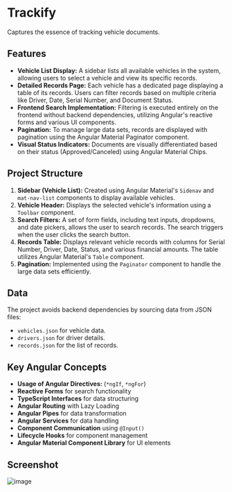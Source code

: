# Trackify
 Captures the essence of tracking vehicle documents.

## Features

- **Vehicle List Display:** A sidebar lists all available vehicles in the system, allowing users to select a vehicle and view its specific records.
- **Detailed Records Page:** Each vehicle has a dedicated page displaying a table of its records. Users can filter records based on multiple criteria like Driver, Date, Serial Number, and Document Status.
- **Frontend Search Implementation:** Filtering is executed entirely on the frontend without backend dependencies, utilizing Angular's reactive forms and various UI components.
- **Pagination:** To manage large data sets, records are displayed with pagination using the Angular Material Paginator component.
- **Visual Status Indicators:** Documents are visually differentiated based on their status (Approved/Canceled) using Angular Material Chips.

## Project Structure

1. **Sidebar (Vehicle List):** Created using Angular Material's `Sidenav` and `mat-nav-list` components to display available vehicles.
2. **Vehicle Header:** Displays the selected vehicle's information using a `Toolbar` component.
3. **Search Filters:** A set of form fields, including text inputs, dropdowns, and date pickers, allows the user to search records. The search triggers when the user clicks the search button.
4. **Records Table:** Displays relevant vehicle records with columns for Serial Number, Driver, Date, Status, and various financial amounts. The table utilizes Angular Material's `Table` component.
5. **Pagination:** Implemented using the `Paginator` component to handle the large data sets efficiently.

## Data

The project avoids backend dependencies by sourcing data from JSON files:

- `vehicles.json` for vehicle data.
- `drivers.json` for driver details.
- `records.json` for the list of records.

## Key Angular Concepts

- **Usage of Angular Directives:** (`*ngIf`, `*ngFor`)
- **Reactive Forms** for search functionality
- **TypeScript Interfaces** for data structuring
- **Angular Routing** with Lazy Loading
- **Angular Pipes** for data transformation
- **Angular Services** for data handling
- **Component Communication** using `@Input()`
- **Lifecycle Hooks** for component management
- **Angular Material Component Library** for UI elements

## Screenshot
![image](https://github.com/user-attachments/assets/90e0b76c-9490-4d55-9d43-107402ba4274)

